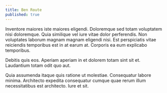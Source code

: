 ```yaml
---
title: Ben Route
published: true
---
```


Inventore maiores iste maiores eligendi. Doloremque sed totam voluptatem nisi doloremque. Quia similique vel iure vitae dolor perferendis. Non voluptates laborum magnam magnam eligendi nisi. Est perspiciatis vitae reiciendis temporibus est in at earum at. Corporis ea eum explicabo temporibus.

Debitis quis eos. Aperiam aperiam in et dolorem totam sint sit et. Laudantium totam odit quo aut.

Quia assumenda itaque quis ratione ut molestiae. Consequatur labore minima. Architecto expedita consequatur cumque quae rerum illum necessitatibus est architecto. Iure et sit.